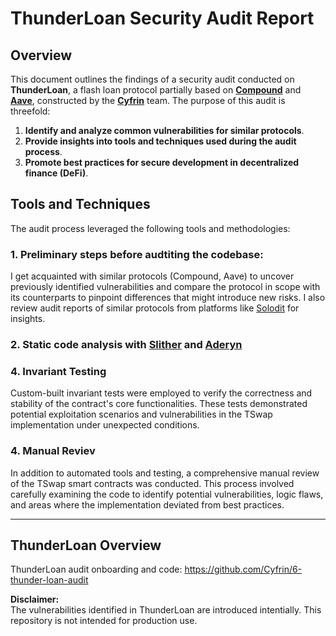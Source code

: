# ThunderLoan Security Audit Report

## Overview

This document outlines the findings of a security audit conducted on **ThunderLoan**, a flash loan protocol partially based on **[Compound](https://docs.compound.finance/)** and **[Aave](https://aave.com/docs)**, constructed by the **[Cyfrin](https://www.cyfrin.io/)** team. The purpose of this audit is threefold:

1. **Identify and analyze common vulnerabilities for similar protocols**.
2. **Provide insights into tools and techniques used during the audit process**.
3. **Promote best practices for secure development in decentralized finance (DeFi)**.

## Tools and Techniques

The audit process leveraged the following tools and methodologies:

### 1. Preliminary steps before audtiting the codebase:
I get acquainted with similar protocols (Compound, Aave) to uncover previously identified vulnerabilities and compare the protocol in scope with its counterparts to pinpoint differences that might introduce new risks. I also review audit reports of similar protocols from platforms like [Solodit](https://solodit.cyfrin.io/) for insights.

### 2. Static code analysis with **[Slither](https://github.com/crytic/slither)**  and **[Aderyn](https://github.com/Cyfrin/aderyn)**  

### 4. **Invariant Testing**  
Custom-built invariant tests were employed to verify the correctness and stability of the contract's core functionalities. These tests demonstrated potential exploitation scenarios and vulnerabilities in the TSwap implementation under unexpected conditions.

### 4. **Manual Reviev**
In addition to automated tools and testing, a comprehensive manual review of the TSwap smart contracts was conducted. This process involved carefully examining the code to identify potential vulnerabilities, logic flaws, and areas where the implementation deviated from best practices.

---

## ThunderLoan Overview
ThunderLoan audit onboarding and code: https://github.com/Cyfrin/6-thunder-loan-audit

**Disclaimer:**  
The vulnerabilities identified in ThunderLoan are introduced intentially. This repository is not intended for production use.

